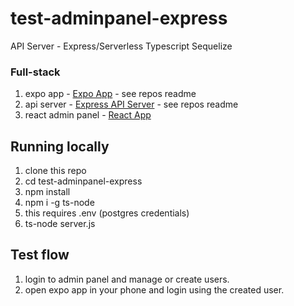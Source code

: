 # test-adminpanel-express
API Server - Express/Serverless Typescript Sequelize

### Full-stack
1. expo app - [Expo App](https://github.com/slugs99/test-rn-quiz) - see repos readme
2. api server - [Express API Server](https://github.com/slugs99/test-adminpanel-express) - see repos readme
3. react admin panel - [React App](https://github.com/slugs99/test-admin-panel)

## Running locally
1. clone this repo
2. cd test-adminpanel-express
3. npm install
4. npm i -g ts-node
5. this requires .env (postgres credentials)
6. ts-node server.js

## Test flow
1. login to admin panel and manage or create users.
2. open expo app in your phone and login using the created user.
